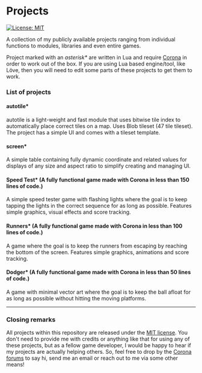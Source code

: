# Projects
[![License: MIT](https://img.shields.io/badge/License-MIT-yellow.svg)](https://github.com/XeduR/Public-Projects/blob/master/LICENSE)

A collection of my publicly available projects ranging from individual functions to modules, libraries and even entire games.

Project marked with an _asterisk*_ are written in Lua and require [Corona](https://coronalabs.com/) in order to work out of the box. If you are using Lua based engine/tool, like Löve, then you will need to edit some parts of these projects to get them to work.

### List of projects

#### autotile*
autotile is a light-weight and fast module that uses bitwise tile index to automatically place correct tiles on a map. Uses Blob tileset (47 tile tileset). The project has a simple UI and comes with a tileset template.

#### screen*
A simple table containing fully dynamic coordinate and related values for displays of any size and aspect ratio to simplify creating and managing UI.

#### Speed Test* (A fully functional game made with Corona in less than 150 lines of code.)
A simple speed tester game with flashing lights where the goal is to keep tapping the lights in the correct sequence for as long as possible. Features simple graphics, visual effects and score tracking.

#### Runners* (A fully functional game made with Corona in less than 100 lines of code.)
A game where the goal is to keep the runners from escaping by reaching the bottom of the screen. Features simple graphics, animations and score tracking.

#### Dodger* (A fully functional game made with Corona in less than 50 lines of code.)
A game with minimal vector art where the goal is to keep the ball afloat for as long as possible without hitting the moving platforms.

---

### Closing remarks
All projects within this repository are released under the [MIT license](https://github.com/XeduR/Public-Projects/blob/master/LICENSE). You don't need to provide me with credits or anything like that for using any of these projects, but as a fellow game developer, I would be happy to hear if my projects are actually helping others. So, feel free to drop by the [Corona forums](https://forums.coronalabs.com/) to say hi, send me an email or reach out to me via some other means!
